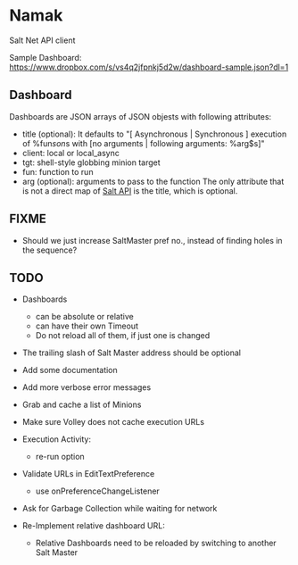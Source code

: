 # Namak
Salt Net API client

Sample Dashboard: https://www.dropbox.com/s/vs4q2jfpnkj5d2w/dashboard-sample.json?dl=1
## Dashboard
Dashboards are JSON arrays of JSON objests with following attributes:
- title (optional): It defaults to "[ Asynchronous | Synchronous ] execution of %fun$s on %tgt$s with [no arguments | following arguments: %arg$s]"
- client: local or local_async
- tgt: shell-style globbing minion target
- fun: function to run
- arg (optional): arguments to pass to the function
The only attribute that is not a direct map of [Salt API](http://docs.saltstack.com/en/latest/ref/clients/) is the title, which is optional.

## FIXME
- Should we just increase SaltMaster pref no., instead of finding holes in the sequence?

## TODO
- Dashboards
    - can be absolute or relative
    - can have their own Timeout
    - Do not reload all of them, if just one is changed
- The trailing slash of Salt Master address should be optional
- Add some documentation
- Add more verbose error messages
- Grab and cache a list of Minions
- Make sure Volley does not cache execution URLs
- Execution Activity:
    - re-run option

- Validate URLs in EditTextPreference
    - use onPreferenceChangeListener

- Ask for Garbage Collection while waiting for network
- Re-Implement relative dashboard URL:
    - Relative Dashboards need to be reloaded by switching to another Salt Master
